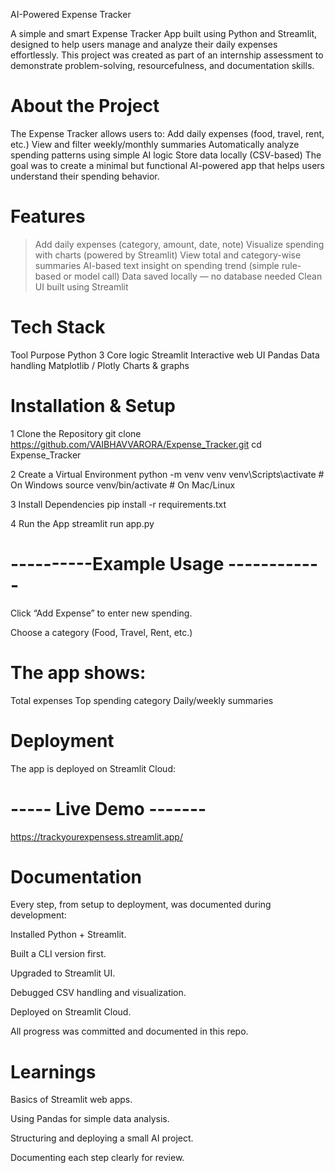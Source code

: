 AI-Powered Expense Tracker

A simple and smart Expense Tracker App built using Python and Streamlit, designed to help users manage and analyze their daily expenses effortlessly.
This project was created as part of an internship assessment to demonstrate problem-solving, resourcefulness, and documentation skills.

# About the Project

The Expense Tracker allows users to:
Add daily expenses (food, travel, rent, etc.)
View and filter weekly/monthly summaries
Automatically analyze spending patterns using simple AI logic
Store data locally (CSV-based)
The goal was to create a minimal but functional AI-powered app that helps users understand their spending behavior.

# Features

> Add daily expenses (category, amount, date, note)
> Visualize spending with charts (powered by Streamlit)
> View total and category-wise summaries
> AI-based text insight on spending trend (simple rule-based or model call)
> Data saved locally — no database needed
>  Clean UI built using Streamlit

# Tech Stack
Tool	Purpose
Python 3	Core logic
Streamlit	Interactive web UI
Pandas	Data handling
Matplotlib / Plotly	Charts & graphs
# Installation & Setup
1️ Clone the Repository
git clone https://github.com/VAIBHAVVARORA/Expense_Tracker.git
cd Expense_Tracker

2️ Create a Virtual Environment
python -m venv venv
venv\Scripts\activate   # On Windows
source venv/bin/activate  # On Mac/Linux

3️ Install Dependencies
pip install -r requirements.txt

4️ Run the App
streamlit run app.py

#   ----------Example Usage ------------

Click “Add Expense” to enter new spending.

Choose a category (Food, Travel, Rent, etc.)

# The app shows:

Total expenses
Top spending category
Daily/weekly summaries

# Deployment

The app is deployed on Streamlit Cloud:
# ----- Live Demo -------
https://trackyourexpensess.streamlit.app/

# Documentation

Every step, from setup to deployment, was documented during development:

Installed Python + Streamlit.

Built a CLI version first.

Upgraded to Streamlit UI.

Debugged CSV handling and visualization.

Deployed on Streamlit Cloud.

All progress was committed and documented in this repo.


# Learnings

Basics of Streamlit web apps.

Using Pandas for simple data analysis.

Structuring and deploying a small AI project.

Documenting each step clearly for review.